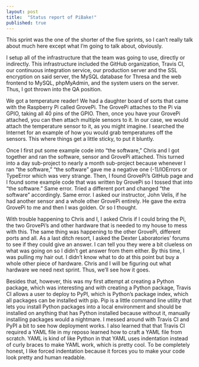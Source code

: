 ```yaml
---
layout: post
title:  "Status report of PiBake!"
published: true
---
```


This sprint was the one of the shorter of the five sprints, so I can’t really talk about much here except what I’m going to talk about, obviously.

I setup all of the infrastructure that the team was going to use, directly or indirectly. This infrastructure included the GitHub organization, Travis CI, our continuous integration service, our production server and the SSL encryption on said server, the MySQL database for Thresa and the web frontend to MySQL, phpMyAdmin, and the system users on the server. Thus, I got thrown into the QA position.

We got a temperature reader! We had a daughter board of sorts that came with the Raspberry Pi called GrovePi. The GrovePi attaches to the Pi via GPIO, taking all 40 pins of the GPIO. Then, once you have your GrovePi attached, you can then attach multiple sensors to it. In our case, we would attach the temperature sensor to it, as you might imagine. I searched the Internet for an example of how you would grab temperatures off the sensors. This where things get a little sticky, to put it bluntly.

Once I first put some example code into “the software,” Chris and I got together and ran the software, sensor and GrovePi attached. This turned into a day sub-project to nearly a month sub-project because whenever I ran “the software,” “the software” gave me a negative one (-1)/IOErrors or TypeError which was very strange. Then, I found GrovePi’s GitHub page and I found some example code that was written by GrovePi so I tossed that into “the software.” Same error. Tried a different port and changed “the software” accordingly. Same error. I asked our instructor, John Velis, if he had another sensor and a whole other GrovePi entirely. He gave the extra GrovePi to me and then I was golden. Or so I thought.

With trouble happening to Chris and I, I asked Chris if I could bring the Pi, the two GrovePi’s and other hardware that is needed to my house to mess with this. The same thing was happening to the other GrovePi, different ports and all. As a last ditch resort, I asked the Dexter Laboratories’ forums to see if they could give an answer. I can tell you they were a bit clueless on what was going on so I didn’t get answer from them either. By this time, I was pulling my hair out. I didn’t know what to do at this point but buy a whole other piece of hardware. Chris and I will be figuring out what hardware we need next sprint. Thus, we’ll see how it goes.

Besides that, however, this was my first attempt at creating a Python package, which was interesting and with creating a Python package, Travis CI allows a user to deploy to PyPI, which is Python’s package index, which all packages can be installed with pip. Pip is a little command line utility that lets you install Python packages into a local environment and should be installed on anything that has Python installed because without it, manually installing packages would a nightmare. I messed around with Travis CI and PyPI a bit to see how deployment works. I also learned that that Travis CI required a YAML file in my reposo learned how to craft a YAML file from scratch. YAML is kind of like Python in that YAML uses indentation instead of curly braces to make YAML work, which is pretty cool. To be completely honest, I like forced indentation because it forces you to make your code look pretty and human readable.
